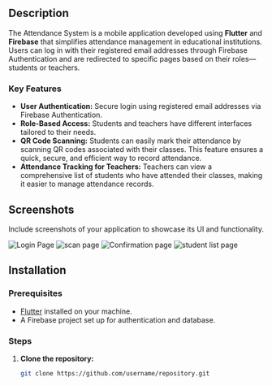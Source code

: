 
## Description

The Attendance System is a mobile application developed using **Flutter** and **Firebase** that simplifies attendance management in educational institutions. Users can log in with their registered email addresses through Firebase Authentication and are redirected to specific pages based on their roles—students or teachers.

### Key Features

- **User Authentication:** Secure login using registered email addresses via Firebase Authentication.
- **Role-Based Access:** Students and teachers have different interfaces tailored to their needs.
- **QR Code Scanning:** Students can easily mark their attendance by scanning QR codes associated with their classes. This feature ensures a quick, secure, and efficient way to record attendance.
- **Attendance Tracking for Teachers:** Teachers can view a comprehensive list of students who have attended their classes, making it easier to manage attendance records.

## Screenshots

Include screenshots of your application to showcase its UI and functionality.

![Login Page](assets/screenshots/screenshot_1.png)
![scan page](assets/screenshots/screenshot_2.png)
![Confirmation page](assets/screenshots/screenshot_3.png)
![student list page](assets/screenshots/screenshot_4.png)

## Installation

### Prerequisites

- [Flutter](https://flutter.dev/docs/get-started/install) installed on your machine.
- A Firebase project set up for authentication and database.

### Steps

1. **Clone the repository:**
   ```bash
   git clone https://github.com/username/repository.git
